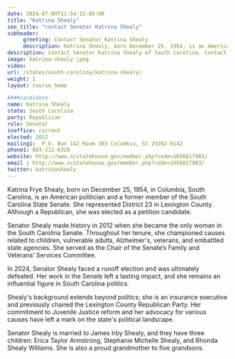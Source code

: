 ```yaml
---
date: 2024-07-09T11:54:12-05:00
title: "Katrina Shealy"
seo_title: "contact Senator Katrina Shealy"
subheader:
     greeting: Contact Senator Katrina Shealy
     description: Katrina Shealy, born December 25, 1954, is an American politician affiliated with the Republican Party. She has served as a member of the South Carolina State Senate, representing District 23, since 2012.
description: Contact Senator Katrina Shealy of South Carolina. Contact information for Katrina Shealy includes email address, phone number, and mailing address.
image: katrina-shealy.jpeg
video:
url: /states/south-carolina/katrina-shealy/
weight: 1
layout: course_home

####candidate
name: Katrina Shealy
state: South Carolina
party: Republican
role: Senator
inoffice: current
elected: 2012
mailing1:  P.O. Box 142 Room 303 Columbia, SC 29202-0142
phone1: 803-212-6320
website: http://www.scstatehouse.gov/member.php?code=1656817983/
email : http://www.scstatehouse.gov/member.php?code=1656817983/
twitter: katrinashealy
---
```

Katrina Frye Shealy, born on December 25, 1954, in Columbia, South Carolina, is an American politician and a former member of the South Carolina State Senate. She represented District 23 in Lexington County. Although a Republican, she was elected as a petition candidate.

Senator Shealy made history in 2012 when she became the only woman in the South Carolina Senate. Throughout her tenure, she championed causes related to children, vulnerable adults, Alzheimer's, veterans, and embattled state agencies. She served as the Chair of the Senate’s Family and Veterans’ Services Committee.

In 2024, Senator Shealy faced a runoff election and was ultimately defeated. Her work in the Senate left a lasting impact, and she remains an influential figure in South Carolina politics.

Shealy's background extends beyond politics; she is an insurance executive and previously chaired the Lexington County Republican Party. Her commitment to Juvenile Justice reform and her advocacy for various causes have left a mark on the state's political landscape.

Senator Shealy is married to James Irby Shealy, and they have three children: Erica Taylor Armstrong, Stephanie Michelle Shealy, and Rhonda Shealy Williams. She is also a proud grandmother to five grandsons.

